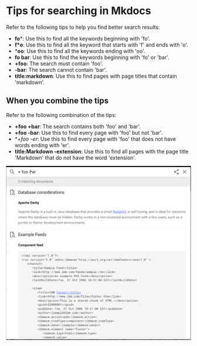# Tips for searching in Mkdocs

Refer to the following tips to help you find better search results:                                                              

- **fo***: Use this to find all the keywords beginning with 'fo'.
- **f*o**: Use this to find all the keyword that starts with 'f' and ends with 'o'.
- ***oo**: Use this to find all the keywords ending with 'oo'.
- **fo bar**: Use this to find the keywords beginning with 'fo' or 'bar'.
- **+foo**: The search must contain 'foo'.
- **-bar**: The search cannot contain 'bar'.
- **title:markdown**: Use this to find pages with page titles that contain 'markdown'.


## When you combine the tips

Refer to the following combination of the tips:

- **+foo +bar**: The search contains both 'foo' and 'bar'.
- **+foo -bar**: Use this to find every page with 'foo' but not 'bar'.
- **+foo -*er**: Use this to find every page with 'foo' that does not have words ending with 'er'.
- **title:Markdown -extension**: Use this to find all pages with the page title 'Markdown' that do not have the word 'extension'.

![Example of +foo -*er](../images/Sample_search_results.png)